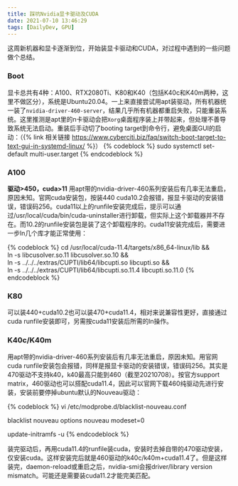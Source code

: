 ```yaml
---
title: 踩坑Nvidia显卡驱动及CUDA
date: 2021-07-10 13:46:29
tags: [DailyDev, GPU]
---
```


这周新机器和显卡逐渐到位，开始装显卡驱动和CUDA，对过程中遇到的一些问题做个总结。

### Boot
显卡总共有4种：A100、RTX2080Ti、K80和K40（包括K40c和K40m两种，这里不做区分），系统是Ubuntu20.04。一上来直接尝试用apt装驱动，所有机器统一装了`nvidia-driver-460-server`，结果几乎所有机器都重启失败，只能重装系统。这里推测是apt里的n卡驱动会把`Xorg`桌面程序装上并带起来，但处理不善导致系统无法启动。重装后手动切了booting target到命令行，避免桌面GUI的启动：（{% link 相关链接 https://www.cyberciti.biz/faq/switch-boot-target-to-text-gui-in-systemd-linux/ %}）
{% codeblock %}
sudo systemctl set-default multi-user.target
{% endcodeblock %}

### A100
**驱动&gt;450，cuda&gt;11**
用apt带的nvidia-driver-460系列安装后有几率无法重启，原因未知。官网cuda安装包，按装440 cuda10.2会报错，报显卡驱动的安装错误，错误码256。cuda11以上的runfile安装完成后，提示可以通过/usr/local/cuda/bin/cuda-uninstaller进行卸载，但实际上这个卸载器并不存在。而10.2的runfile安装包是装了这个卸载程序的。cuda11安装完成后，需要进一步ln几个库才能正常使用：

{% codeblock %}
cd /usr/local/cuda-11.4/targets/x86_64-linux/lib && \
ln -s libcusolver.so.11 libcusolver.so.10 && \
ln -s ../../../extras/CUPTI/lib64/libcupti.so libcupti.so && \
ln -s ../../../extras/CUPTI/lib64/libcupti.so.11.4 libcupti.so.11.0
{% endcodeblock %}

### K80
可以装440+cuda10.2也可以装470+cuda11.4，相对来说兼容性更好，直接通过cuda runfile安装即可，另需按cuda11安装后所需的ln操作。

### K40c/K40m
用apt带的nvidia-driver-460系列安装后有几率无法重启，原因未知。用官网cuda runfile安装包会报错，同样是报显卡驱动的安装错误，错误码256。其实是470驱动不支持k40，k40最高只能到460（截至20210708）。按官方support matrix，460驱动也可以搭配cuda11.4，因此可以官网下载460纯驱动先进行安装，安装前要停掉ubuntu默认的Nouveau驱动：

{% codeblock %}
vi /etc/modprobe.d/blacklist-nouveau.conf

blacklist nouveau
options nouveau modeset=0

update-initramfs -u
{% endcodeblock %}

装完驱动后，再用cuda11.4的runfile装cuda，安装时去掉自带的470驱动安装，仅安装cuda。这样安装完后就是460驱动的k40c/k40m+cuda11.4了。但是这样装完，daemon-reload或重启之后，nvidia-smi会报driver/library version mismatch。可能还是需要装cuda11.2才能完美匹配。
